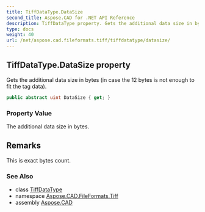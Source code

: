 ```yaml
---
title: TiffDataType.DataSize
second_title: Aspose.CAD for .NET API Reference
description: TiffDataType property. Gets the additional data size in bytes in case the 12 bytes is not enough to fit the tag data
type: docs
weight: 40
url: /net/aspose.cad.fileformats.tiff/tiffdatatype/datasize/
---
```

## TiffDataType.DataSize property

Gets the additional data size in bytes (in case the 12 bytes is not enough to fit the tag data).

```csharp
public abstract uint DataSize { get; }
```

### Property Value

The additional data size in bytes.

## Remarks

This is exact bytes count.

### See Also

* class [TiffDataType](../)
* namespace [Aspose.CAD.FileFormats.Tiff](../../../aspose.cad.fileformats.tiff/)
* assembly [Aspose.CAD](../../../)


